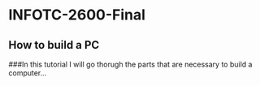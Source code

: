 # INFOTC-2600-Final

## How to build a PC

###In this tutorial I will go thorugh the parts that are necessary to build a computer...
